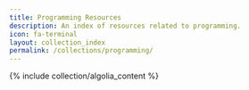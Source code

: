 ```yaml
---
title: Programming Resources
description: An index of resources related to programming.
icon: fa-terminal
layout: collection_index
permalink: /collections/programming/
---
```

{% include collection/algolia_content %}